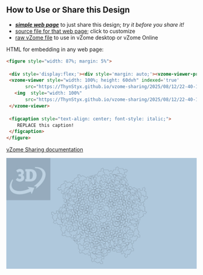 
## How to Use or Share this Design

 - [***simple web page***](<https://ThynStyx.github.io/vzome-sharing/2025/08/12/22-40-14-Cluster-build/>) to just share this design; *try it before you share it!*
 - [source file for that web page](<https://github.com/ThynStyx/vzome-sharing/edit/main/2025/08/12/22-40-14-Cluster-build/index.md>); click to customize
 - [raw vZome file](<https://raw.githubusercontent.com/ThynStyx/vzome-sharing/main/2025/08/12/22-40-14-Cluster-build/Cluster-build.vZome>) to use in vZome desktop or vZome Online
 
 HTML for embedding in any web page:
 ```html
<figure style="width: 87%; margin: 5%">
  
  <div style='display:flex;'><div style='margin: auto;'><vzome-viewer-previous label='prev step'></vzome-viewer-previous><vzome-viewer-next label='next step'></vzome-viewer-next></div></div>
  <vzome-viewer style="width: 100%; height: 60dvh" indexed='true'
        src="https://ThynStyx.github.io/vzome-sharing/2025/08/12/22-40-14-Cluster-build/Cluster-build.vZome" >
    <img  style="width: 100%"
        src="https://ThynStyx.github.io/vzome-sharing/2025/08/12/22-40-14-Cluster-build/Cluster-build.png" >
  </vzome-viewer>

  <figcaption style="text-align: center; font-style: italic;">
     REPLACE this caption!
  </figcaption>
</figure>

 ```

[vZome Sharing documentation](https://vzome.github.io/vzome/sharing.html#how-it-works)

![Image](<Cluster-build.png>)

